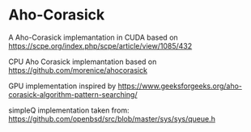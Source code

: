 # Aho-Corasick

A Aho-Corasick implemantation in CUDA based on https://scpe.org/index.php/scpe/article/view/1085/432

CPU Aho Corasick implemantation based on https://github.com/morenice/ahocorasick

GPU implementation inspired by https://www.geeksforgeeks.org/aho-corasick-algorithm-pattern-searching/

simpleQ implementation taken from: https://github.com/openbsd/src/blob/master/sys/sys/queue.h